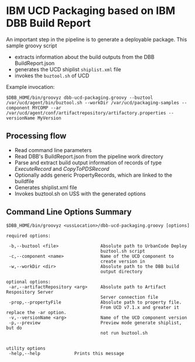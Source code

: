 # IBM UCD Packaging based on IBM DBB Build Report

An important step in the pipeline is to generate a deployable package. This sample groovy script
- extracts information about the build outputs from the DBB BuildReport.json
- generates the UCD shiplist ```shiplist.xml``` file
- invokes the ```buztool.sh``` of UCD

Example invocation:
```
$DBB_HOME/bin/groovyz dbb-ucd-packaging.groovy --buztool /var/ucd/agent/bin/buztool.sh --workDir /var/ucd/packaging-samples --component MYCOMP --ar /var/ucd/agent/conf/artifactrepository/artifactory.properties --versionName MyVersion
```

## Processing flow
- Read command line parameters
- Read DBB's BuildReport.json from the pipeline work directory
- Parse and extract build output information of records of type *ExecuteRecord* and *CopyToPDSRecord*
- Optionally adds generic PropertyRecords, which are linked to the buildfile
- Generates shiplist.xml file
- Invokes buztool.sh on USS with the generated options

## Command Line Options Summary
```
$DBB_HOME/bin/groovyz <ussLocation>/dbb-ucd-packaging.groovy [options]

required options:

 -b,--buztool <file>                Absolute path to UrbanCode Deploy
                                    buztool.sh script
 -c,--component <name>              Name of the UCD component to
                                    create version in
 -w,--workDir <dir>                 Absolute path to the DBB build
                                    output directory

optional options:
 -ar,--artifactRepository <arg>     Absolute path to Artifact Respository Server
                                    Server connection file
 -prop,--propertyFile               Absolute path to property file. 
                                    From UCD v7.1.x and greater it replace the -ar option.
 -v,--versionName <arg>             Name of the UCD component version
 -p,--preview                       Preview mode generate shiplist, but do
                                    not run buztool.sh


utility options
 -help,--help             Prints this message
 ```
